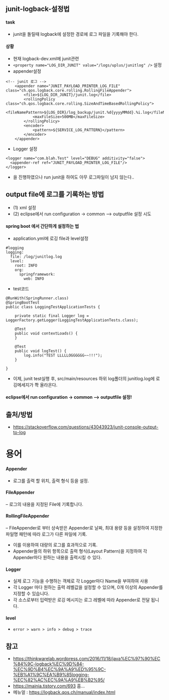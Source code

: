 ## junit-logback-설정법
#### task
- junit을 돌릴때 logback에 설정한 경로에 로그 파일을 기록해야 한다. 

#### 상황 
- 현재 logback-dev.xml에 junit관련   
- `<property name="LOG_DIR_JUNIT" value="/logs/uplus/junitlog" />`  설정  
- appender설정 
```  
<!-- junit 로그 -->
	<appender name="JUNIT_PAYLOAD_PRINTER_LOG_FILE" class="ch.qos.logback.core.rolling.RollingFileAppender">
		<file>${LOG_DIR_JUNIT}/junit.log</file>
		<rollingPolicy class="ch.qos.logback.core.rolling.SizeAndTimeBasedRollingPolicy">
			<fileNamePattern>${LOG_DIR}/log_backup/junit.%d{yyyyMMdd}.%i.log</fileNamePattern>
			<maxFileSize>500MB</maxFileSize>
		</rollingPolicy>
		<encoder>
			<pattern>${SERVICE_LOG_PATTERN}</pattern>
		</encoder>
	</appender>
```  
  
- Logger 설정  
<!-- junit appender -->
```
<logger name="com.blah.Test" level="DEBUG" additivity="false">
  <appender-ref ref="JUNIT_PAYLOAD_PRINTER_LOG_FILE"/>
</logger>
``` 
- 을 진행하였으나 run junit을 하여도 아무 로그파일이 남지 않는다.. 

## output file에 로그를 기록하는 방법  
- (1) xml 설정
- (2) eclipse에서 run configuration -> common --> outputfile 설정 시도 

#### spring boot 에서 간단하게 설정하는 법
- application.yml에 로깅 file과 level설정
  
```
#logging    
logging:
  file: /log/junitlog.log
  level:
    root: INFO
    org:
      springframework:
        web: INFO
```

- test코드  
  
```
@RunWith(SpringRunner.class)
@SpringBootTest
public class LoggingTestApplicationTests {
	
	private static final Logger log = LoggerFactory.getLogger(LoggingTestApplicationTests.class); 
	
	@Test
	public void contextLoads() {
	}
	
	@Test
	public void logTest() {
		log.info("TEST LLLLLOGGGGGG~~!!!");
	}

}
```
- 이제, junit test실행 후, src/main/resources 하위 log폴더의 junitlog.log에 로깅메세지가 쫙 올라온다. 

#### eclipse에서 run configuration -> common --> outputfile 설정!

## 출처/방법
- https://stackoverflow.com/questions/43043923/junit-console-output-to-log


  
# 용어
#### Appender 
- 로그를 출력 할 위치, 출력 형식 등을 설정.
  
#### FileAppender
– 로그의 내용을 지정된 File에 기록합니다.

#### RollingFileAppender  
– FileAppender로 부터 상속받은 Appender로 날짜, 최대 용량 등을 설정하여 지정한 파일명 패턴에 따라 로그가 다른 파일에 기록.
- 이를 이용하여 대량의 로그를 효과적으로 기록.  
- Appender들의 하위 항목으로 출력 형식(Layout Pattern)을 지정하여 각 Appender마다 원하는 내용을 출력시킬 수 있다.   
      
#### Logger
- 실제 로그 기능을 수행하는 객체로 각 Logger마다 Name을 부여하여 사용
- 각 Logger 마다 원하는 출력 레벨값을 설정할 수 있으며, 0개 이상의 Appender를 지정할 수 있습니다.
- 각 소스로부터 입력받은 로깅 메시지는 로그 레벨에 따라 Appender로 전달 됩니다.   
  

 
#### level
- `error > warn > info > debug > trace`

## 참고
- https://thinkwarelab.wordpress.com/2016/11/18/java%EC%97%90%EC%84%9C-logback%EC%9D%84-%EC%9D%B4%EC%9A%A9%ED%95%9C-%EB%A1%9C%EA%B9%85logging-%EC%82%AC%EC%9A%A9%EB%B2%95/
- https://mainia.tistory.com/693 흠...  
- 메뉴얼 : https://logback.qos.ch/manual/index.html  
